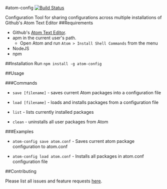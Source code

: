 #atom-config [![Build Status](https://travis-ci.org/BKreisel/atom-config.svg)](https://travis-ci.org/BKreisel/atom-config)

Configuration Tool for sharing configurations across multiple installations of Github's Atom Text Editor
##Requirements
* Github's [Atom Text Editor](https://atom.io/).
* apm in the current user's path.
  * Open Atom and run `Atom > Install Shell Commands` from the menu
* NodeJS
* npm

##Installation
Run `npm install -g atom-config`

##Usage

###Commands
* `save [filename]` - saves current Atom packages into a configuration file

* `load [filename]` - loads and installs packages from a configuration file

* `list` - lists currently installed packages

* `clean` - uninstalls all user packages from Atom


###Examples

* `atom-config save atom.conf` - Saves current atom package configuration to atom.conf

* `atom-config load atom.conf` - Installs all packages in atom.conf configuration file

##Contributing

Please list all issues and feature requests [here](https://github.com/BKreisel/atom-config/issues).

